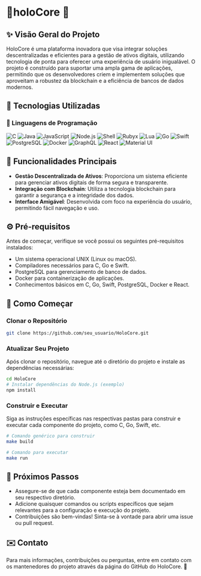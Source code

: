 

# 🍄holoCore 🍄 

## ✨ Visão Geral do Projeto

HoloCore é uma plataforma inovadora que visa integrar soluções descentralizadas e eficientes para a gestão de ativos digitais, utilizando tecnologia de ponta para oferecer uma experiência de usuário inigualável. O projeto é construído para suportar uma ampla gama de aplicações, permitindo que os desenvolvedores criem e implementem soluções que aproveitam a robustez da blockchain e a eficiência de bancos de dados modernos.

## 🌌 Tecnologias Utilizadas

### 🌟 Linguagens de Programação

![C](https://img.shields.io/badge/C-00599C?style=flat&logo=c&logoColor=white)
![Java](https://img.shields.io/badge/Java-007396?style=flat&logo=java&logoColor=white)
![JavaScript](https://img.shields.io/badge/JavaScript-FFD43B?style=flat&logo=javascript&logoColor=black)
![Node.js](https://img.shields.io/badge/Node.js-8CC84B?style=flat&logo=node.js&logoColor=white)
![Shell](https://img.shields.io/badge/Shell-4EAA25?style=flat&logo=gnu-bash&logoColor=white)
![Rubyx](https://img.shields.io/badge/Rubyx-CC342D?style=flat&logo=ruby&logoColor=white)
![Lua](https://img.shields.io/badge/Lua-2C2D72?style=flat&logo=lua&logoColor=white)
![Go](https://img.shields.io/badge/Go-00ADD8?style=flat&logo=go&logoColor=white)
![Swift](https://img.shields.io/badge/Swift-F05138?style=flat&logo=swift&logoColor=white)
![PostgreSQL](https://img.shields.io/badge/PostgreSQL-4169E1?style=flat&logo=postgresql&logoColor=white)
![Docker](https://img.shields.io/badge/Docker-2496ED?style=flat&logo=docker&logoColor=white)
![GraphQL](https://img.shields.io/badge/GraphQL-E10098?style=flat&logo=graphql&logoColor=white)
![React](https://img.shields.io/badge/React-61DAFB?style=flat&logo=react&logoColor=black)
![Material UI](https://img.shields.io/badge/Material%20UI-0081CB?style=flat&logo=materialui&logoColor=white)

## 🤖 Funcionalidades Principais

- **Gestão Descentralizada de Ativos**: Proporciona um sistema eficiente para gerenciar ativos digitais de forma segura e transparente.
- **Integração com Blockchain**: Utiliza a tecnologia blockchain para garantir a segurança e a integridade dos dados.
- **Interface Amigável**: Desenvolvida com foco na experiência do usuário, permitindo fácil navegação e uso.

## ⚙️ Pré-requisitos

Antes de começar, verifique se você possui os seguintes pré-requisitos instalados:

- Um sistema operacional UNIX (Linux ou macOS).
- Compiladores necessários para C, Go e Swift.
- PostgreSQL para gerenciamento de banco de dados.
- Docker para containerização de aplicações.
- Conhecimentos básicos em C, Go, Swift, PostgreSQL, Docker e React.

## 🚀 Como Começar

### Clonar o Repositório

```bash
git clone https://github.com/seu_usuario/HoloCore.git
```

### Atualizar Seu Projeto

Após clonar o repositório, navegue até o diretório do projeto e instale as dependências necessárias:

```bash
cd HoloCore
# Instalar dependências do Node.js (exemplo)
npm install
```

### Construir e Executar

Siga as instruções específicas nas respectivas pastas para construir e executar cada componente do projeto, como C, Go, Swift, etc.

```bash
# Comando genérico para construir
make build

# Comando para executar
make run
```

## 🔧 Próximos Passos

- Assegure-se de que cada componente esteja bem documentado em seu respectivo diretório.
- Adicione quaisquer comandos ou scripts específicos que sejam relevantes para a configuração e execução do projeto.
- Contribuições são bem-vindas! Sinta-se à vontade para abrir uma issue ou pull request.

## ✉️ Contato

Para mais informações, contribuições ou perguntas, entre em contato com os mantenedores do projeto através da página do GitHub do HoloCore. 🦅

